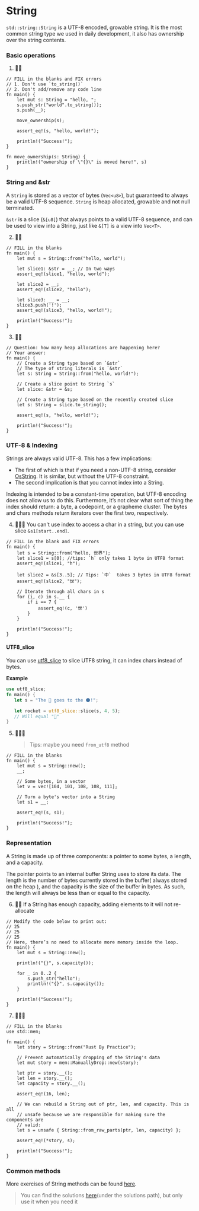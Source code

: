 # String

`std::string::String` is a UTF-8 encoded, growable string. It is the most common string type we used in daily development, it also has ownership over the string contents.

### Basic operations

1. 🌟🌟

```rust,editable
// FILL in the blanks and FIX errors
// 1. Don't use `to_string()`
// 2. Don't add/remove any code line
fn main() {
    let mut s: String = "hello, ";
    s.push_str("world".to_string());
    s.push(__);

    move_ownership(s);

    assert_eq!(s, "hello, world!");

    println!("Success!");
}

fn move_ownership(s: String) {
    println!("ownership of \"{}\" is moved here!", s)
}
```

### String and &str

A `String` is stored as a vector of bytes (`Vec<u8>`), but guaranteed to always be a valid UTF-8 sequence. `String` is heap allocated, growable and not null terminated.

`&str` is a slice (`&[u8]`) that always points to a valid UTF-8 sequence, and can be used to view into a String, just like `&[T]` is a view into `Vec<T>`.

2. 🌟🌟

```rust,editable
// FILL in the blanks
fn main() {
    let mut s = String::from("hello, world");

    let slice1: &str = __; // In two ways
    assert_eq!(slice1, "hello, world");

    let slice2 = __;
    assert_eq!(slice2, "hello");

    let slice3: __ = __;
    slice3.push('!');
    assert_eq!(slice3, "hello, world!");

    println!("Success!");
}
```

3. 🌟🌟

```rust,editable
// Question: how many heap allocations are happening here?
// Your answer:
fn main() {
    // Create a String type based on `&str`
    // The type of string literals is `&str`
    let s: String = String::from("hello, world!");

    // Create a slice point to String `s`
    let slice: &str = &s;

    // Create a String type based on the recently created slice
    let s: String = slice.to_string();

    assert_eq!(s, "hello, world!");

    println!("Success!");
}
```

### UTF-8 & Indexing

Strings are always valid UTF-8. This has a few implications:

- The first of which is that if you need a non-UTF-8 string, consider [OsString](https://doc.rust-lang.org/stable/std/ffi/struct.OsString.html). It is similar, but without the UTF-8 constraint.
- The second implication is that you cannot index into a String.

Indexing is intended to be a constant-time operation, but UTF-8 encoding does not allow us to do this. Furthermore, it’s not clear what sort of thing the index should return: a byte, a codepoint, or a grapheme cluster. The bytes and chars methods return iterators over the first two, respectively.

4. 🌟🌟🌟 You can't use index to access a char in a string, but you can use slice `&s1[start..end]`.

```rust,editable
// FILL in the blank and FIX errors
fn main() {
    let s = String::from("hello, 世界");
    let slice1 = s[0]; //tips: `h` only takes 1 byte in UTF8 format
    assert_eq!(slice1, "h");

    let slice2 = &s[3..5]; // Tips: `中`  takes 3 bytes in UTF8 format
    assert_eq!(slice2, "世");

    // Iterate through all chars in s
    for (i, c) in s.__ {
        if i == 7 {
            assert_eq!(c, '世')
        }
    }

    println!("Success!");
}
```

#### UTF8_slice

You can use [utf8_slice](https://docs.rs/utf8_slice/1.0.0/utf8_slice/fn.slice.html) to slice UTF8 string, it can index chars instead of bytes.

**Example**

```rust
use utf8_slice;
fn main() {
   let s = "The 🚀 goes to the 🌑!";

   let rocket = utf8_slice::slice(s, 4, 5);
   // Will equal "🚀"
}
```

5. 🌟🌟🌟
   > Tips: maybe you need `from_utf8` method

```rust,editable
// FILL in the blanks
fn main() {
    let mut s = String::new();
    __;

    // Some bytes, in a vector
    let v = vec![104, 101, 108, 108, 111];

    // Turn a byte's vector into a String
    let s1 = __;

    assert_eq!(s, s1);

    println!("Success!");
}
```

### Representation

A String is made up of three components: a pointer to some bytes, a length, and a capacity.

The pointer points to an internal buffer String uses to store its data. The length is the number of bytes currently stored in the buffer( always stored on the heap ), and the capacity is the size of the buffer in bytes. As such, the length will always be less than or equal to the capacity.

6. 🌟🌟 If a String has enough capacity, adding elements to it will not re-allocate

```rust,editable
// Modify the code below to print out:
// 25
// 25
// 25
// Here, there’s no need to allocate more memory inside the loop.
fn main() {
    let mut s = String::new();

    println!("{}", s.capacity());

    for _ in 0..2 {
        s.push_str("hello");
        println!("{}", s.capacity());
    }

    println!("Success!");
}
```

7. 🌟🌟🌟

```rust,editable
// FILL in the blanks
use std::mem;

fn main() {
    let story = String::from("Rust By Practice");

    // Prevent automatically dropping of the String's data
    let mut story = mem::ManuallyDrop::new(story);

    let ptr = story.__();
    let len = story.__();
    let capacity = story.__();

    assert_eq!(16, len);

    // We can rebuild a String out of ptr, len, and capacity. This is all
    // unsafe because we are responsible for making sure the components are
    // valid:
    let s = unsafe { String::from_raw_parts(ptr, len, capacity) };

    assert_eq!(*story, s);

    println!("Success!");
}
```

### Common methods

More exercises of String methods can be found [here](../std/String.md).

> You can find the solutions [here](https://github.com/sunface/rust-by-practice)(under the solutions path), but only use it when you need it

